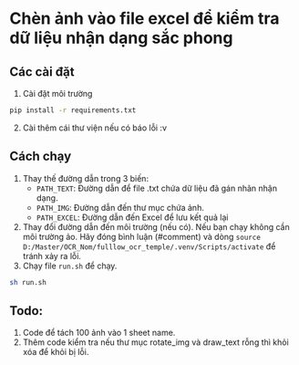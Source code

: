 # Chèn ảnh vào file excel để kiểm tra dữ liệu nhận dạng sắc phong

## Các cài đặt
1. Cài đặt môi trường
```sh
pip install -r requirements.txt
```

2. Cài thêm cái thư viện nếu có báo lỗi :v

## Cách chạy
1. Thay thế đường dẫn trong 3 biến:
    - `PATH_TEXT`: Đường dẫn để file .txt chứa dữ liệu đã gán nhãn nhận dạng.
    - `PATH_IMG`: Đường dẫn đến thư mục chứa ảnh.
    - `PATH_EXCEL`: Đường dẫn đến Excel để lưu kết quả lại
2. Thay đổi đường dẫn đến môi trường (nếu có). Nếu bạn chạy không cần môi trường ảo. Hãy đóng bình luận (#comment) và dòng `source D:/Master/OCR_Nom/fulllow_ocr_temple/.venv/Scripts/activate` để tránh xảy ra lỗi.
3. Chạy file `run.sh` để chạy.
```sh
sh run.sh
```

## Todo:
1. Code để tách 100 ảnh vào 1 sheet name.
2. Thêm code kiểm tra nếu thư mục rotate_img và draw_text rỗng thì khỏi xóa để khỏi bị lỗi.

